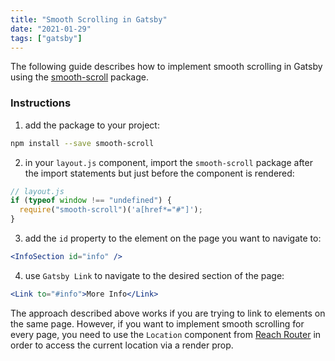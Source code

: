 ```yaml
---
title: "Smooth Scrolling in Gatsby"
date: "2021-01-29"
tags: ["gatsby"]
---
```


The following guide describes how to implement smooth scrolling in Gatsby using the [smooth-scroll](https://www.npmjs.com/package/smooth-scroll) package.

### Instructions

1. add the package to your project:

```bash
npm install --save smooth-scroll
```

2. in your `layout.js` component, import the `smooth-scroll` package after the import statements but just before the component is rendered:

```js
// layout.js
if (typeof window !== "undefined") {
  require("smooth-scroll")('a[href*="#"]');
}
```

3. add the `id` property to the element on the page you want to navigate to:

```jsx
<InfoSection id="info" />
```

4. use `Gatsby Link` to navigate to the desired section of the page:

```jsx
<Link to="#info">More Info</Link>
```

The approach described above works if you are trying to link to elements on the same page.
However, if you want to implement smooth scrolling for every page, you need to use the `Location` component from [Reach Router](https://reach.tech/router/api/Location) in order to access the current location via a render prop.
